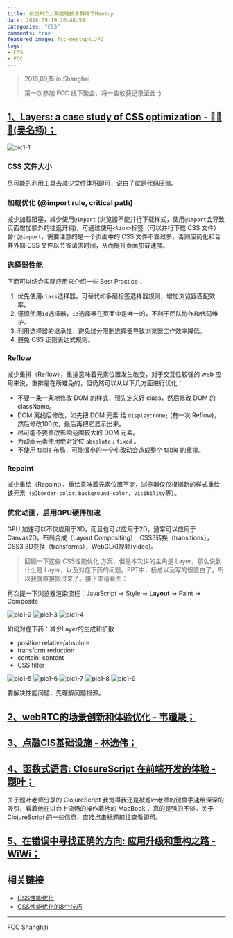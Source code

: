 ```yaml
---
title: 参加FCC上海前端技术群线下Meetup
date: 2018-09-19 20:48:59
categories: "CSS"
comments: true
featured_image: fcc-meetup4.JPG
tags:
- CSS
- FCC
---
```


<!-- no node -->

<!-- more -->

> 2018,09,15 in Shanghai
>
> 第一次参加 FCC 线下聚会，将一些收获记录至此 :)

## [1、Layers: a case study of CSS optimization - 🐑🐑🐑(吴名扬)；](https://docs.google.com/presentation/d/e/2PACX-1vRIsRF2Kz0to_0OJ_vrS4MODvj__SLtRWlXGdqt38VbahxXMHmGHyd5QvsxSCRlxM0ZWjV-szjI3qEy/pub?start=false&loop=false&delayms=3000&slide=id.p7)

![pic1-1](pic1-1.png)

### CSS 文件大小

尽可能的利用工具去减少文件体积即可，说白了就是代码压缩。

### 加载优化 (@import rule, critical path)

减少加载阻塞，减少使用`@import` (浏览器不能并行下载样式，使用`@import`会导致页面增加额外的往返开销)，可通过使用`<link>`标签（可以并行下载 CSS 文件）替代`@import`，需要注意的是一个页面中的 CSS 文件不宜过多，否则应简化和合并外部 CSS 文件以节省请求时间，从而提升页面加载速度。

### 选择器性能

下面可以结合实际应用来介绍一些 Best Practice：

1. 优先使用`class`选择器，可替代如多层标签选择器规则，增加浏览器匹配效率。
2. 谨慎使用`id`选择器，`id`选择器在页面中是唯一的，不利于团队协作和代码维护。
3. 利用选择器的继承性，避免过分限制选择器导致浏览器工作效率降低。
4. 避免 CSS 正则表达式规则。

### Reflow

减少重排（Reflow），重排意味着元素位置发生改变，对于交互性较强的 web 应用来说，重排是在所难免的，但仍然可以从以下几方面进行优化：

* 不要一条一条地修改 DOM 的样式，预先定义好 class，然后修改 DOM 的 className。
* DOM 离线后修改，如先把 DOM 元素 给 `display:none;` (有一次 Reflow)，然后修改100次，最后再把它显示出来。
* 尽可能不要修改影响范围较大的 DOM 元素。
* 为动画元素使用绝对定位 `absolute` / `fixed` 。
* 不使用 table 布局，可能很小的一个小改动会造成整个 table 的重排。

### Repaint

减少重绘（Repaint），重绘意味着元素位置不变，浏览器仅仅根据新的样式重绘该元素（如`border-color`, `background-color`，`visibility`等）。

### 优化动画，启用GPU硬件加速

GPU 加速可以不仅应用于3D，而且也可以应用于2D，通常可以应用于Canvas2D，布局合成（Layout Compositing）, CSS3转换（transitions），CSS3 3D变换（transforms），WebGL和视频(video)。

> 回顾一下这些 CSS性能优化 方案，但是本次讲的主角是 Layer，那么说到什么是 Layer，以及对症下药的问题。PPT中，杨总以及写的很直白了，所以我就直接搬过来了。接下来请看图：

再次提一下浏览器渲染流程：JavaScript -> Style -> **Layout** -> Paint -> Composite

![pic1-2](pic1-2.png)
![pic1-3](pic1-3.png)
![pic1-4](pic1-4.png)

如何对症下药：减少Layer的生成和扩散

* position relative/absolute
* transform reduction
* contain: content
* CSS filter

![pic1-5](pic1-5.png)
![pic1-6](pic1-6.png)
![pic1-7](pic1-7.png)
![pic1-8](pic1-8.png)
![pic1-9](pic1-9.png)

要解决性能问题，先理解问题根源。

## [2、webRTC的场景创新和体验优化 - 韦躐晟；](https://drive.google.com/file/d/1t4rfAeYmmpdPO-f4vSgJUzA5J8HKq5a6/view)

## [3、点融CIS基础设施 - 林选伟；](https://docs.google.com/presentation/d/e/2PACX-1vTielVNY-uGXQduStugzXq4jPepTDns66AbtgyL3DNKmzx48W36Ngx_2QI438XUJFQ2C35aH7UWZF-Z/pub?start=false&loop=false&delayms=3000&slide=id.p1)

## [4、函数式语言: ClosureScript 在前端开发的体验 - 题叶；](https://gist.github.com/jiyinyiyong/561cd06ad1a1537dc8bcc15109bcf1cc)

关于题叶老师分享的 ClojureScript 我觉得我还是被题叶老师的键盘手速给深深的吸引，看着他在讲台上流畅的操作着他的 MacBook ，真的是强的不谈。关于 ClojureScript 的一些信息，直接点击标题前往查看即可。

## [5、在错误中寻找正确的方向: 应用升级和重构之路 - WiWi；](https://drive.google.com/file/d/0ByUlCDydqkHLcWNDY0R3N0FJMDZkRmxaWDRwdUJfQ3I1WDJZ/view)

## 相关链接

* [CSS性能优化](https://juejin.im/entry/59c3bf815188257e8b36b70a)
* [CSS性能优化的8个技巧](https://juejin.im/post/5b6133a351882519d346853f)

---

[FCC Shanghai](http://shanghai.freecodecamp.one)
